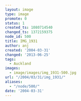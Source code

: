 ```yaml
---
layout: image
type: image
promote: 0
status: 1
created_ts: 1080714540
changed_ts: 1372159375
node_id: 500
title: IMG_1931
author: anj
created: '2004-03-31'
changed: '2013-06-25'
tags:
  - Auckland
images:
  - image/images/img_1931-500.jpg
url: "/2004/03/31/img_1931/"
aliases:
  - "/node/500/"
date: '2004-03-31'
---
```


